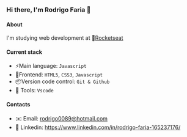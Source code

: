 ### Hi there, I'm Rodrigo Faria 👋

#### About
I'm studying web development at :rocket:[Rocketseat](https://www.rocketseat.com.br)

#### Current stack
- :zap:Main language: `Javascript`
- :tada:Frontend: `HTML5`, `CSS3`, `Javascript`
- :package:Version code control: `Git & Github`
- :hammer: Tools: `Vscode`

#### Contacts
- ✉️ Email: rodrigo0089@hotmail.com
-  👤 Linkedin: https://www.linkedin.com/in/rodrigo-faria-165237176/

